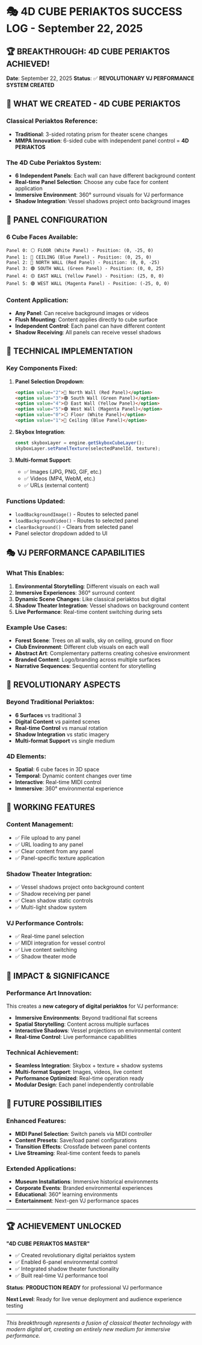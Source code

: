 # 🎭 4D CUBE PERIAKTOS SUCCESS LOG - September 22, 2025

## 🏆 **BREAKTHROUGH: 4D CUBE PERIAKTOS ACHIEVED!**

**Date**: September 22, 2025
**Status**: ✅ **REVOLUTIONARY VJ PERFORMANCE SYSTEM CREATED**

## 🎪 **WHAT WE CREATED - 4D CUBE PERIAKTOS**

### **Classical Periaktos Reference:**
- **Traditional**: 3-sided rotating prism for theater scene changes
- **MMPA Innovation**: 6-sided cube with independent panel control = **4D PERIAKTOS**

### **The 4D Cube Periaktos System:**
- **6 Independent Panels**: Each wall can have different background content
- **Real-time Panel Selection**: Choose any cube face for content application
- **Immersive Environment**: 360° surround visuals for VJ performance
- **Shadow Integration**: Vessel shadows project onto background images

## 🎨 **PANEL CONFIGURATION**

### **6 Cube Faces Available:**
```
Panel 0: ⚪ FLOOR (White Panel) - Position: (0, -25, 0)
Panel 1: 🔵 CEILING (Blue Panel) - Position: (0, 25, 0)
Panel 2: 🔴 NORTH WALL (Red Panel) - Position: (0, 0, -25)
Panel 3: 🟢 SOUTH WALL (Green Panel) - Position: (0, 0, 25)
Panel 4: 🟡 EAST WALL (Yellow Panel) - Position: (25, 0, 0)
Panel 5: 🟣 WEST WALL (Magenta Panel) - Position: (-25, 0, 0)
```

### **Content Application:**
- **Any Panel**: Can receive background images or videos
- **Flush Mounting**: Content applies directly to cube surface
- **Independent Control**: Each panel can have different content
- **Shadow Receiving**: All panels can receive vessel shadows

## 🔧 **TECHNICAL IMPLEMENTATION**

### **Key Components Fixed:**
1. **Panel Selection Dropdown**:
   ```html
   <option value="2">🔴 North Wall (Red Panel)</option>
   <option value="3">🟢 South Wall (Green Panel)</option>
   <option value="4">🟡 East Wall (Yellow Panel)</option>
   <option value="5">🟣 West Wall (Magenta Panel)</option>
   <option value="0">⚪ Floor (White Panel)</option>
   <option value="1">🔵 Ceiling (Blue Panel)</option>
   ```

2. **Skybox Integration**:
   ```typescript
   const skyboxLayer = engine.getSkyboxCubeLayer();
   skyboxLayer.setPanelTexture(selectedPanelId, texture);
   ```

3. **Multi-format Support**:
   - ✅ Images (JPG, PNG, GIF, etc.)
   - ✅ Videos (MP4, WebM, etc.)
   - ✅ URLs (external content)

### **Functions Updated:**
- `loadBackgroundImage()` - Routes to selected panel
- `loadBackgroundVideo()` - Routes to selected panel
- `clearBackground()` - Clears from selected panel
- Panel selector dropdown added to UI

## 🎭 **VJ PERFORMANCE CAPABILITIES**

### **What This Enables:**
1. **Environmental Storytelling**: Different visuals on each wall
2. **Immersive Experiences**: 360° surround content
3. **Dynamic Scene Changes**: Like classical periaktos but digital
4. **Shadow Theater Integration**: Vessel shadows on background content
5. **Live Performance**: Real-time content switching during sets

### **Example Use Cases:**
- **Forest Scene**: Trees on all walls, sky on ceiling, ground on floor
- **Club Environment**: Different club visuals on each wall
- **Abstract Art**: Complementary patterns creating cohesive environment
- **Branded Content**: Logo/branding across multiple surfaces
- **Narrative Sequences**: Sequential content for storytelling

## 🌟 **REVOLUTIONARY ASPECTS**

### **Beyond Traditional Periaktos:**
- **6 Surfaces** vs traditional 3
- **Digital Content** vs painted scenes
- **Real-time Control** vs manual rotation
- **Shadow Integration** vs static imagery
- **Multi-format Support** vs single medium

### **4D Elements:**
- **Spatial**: 6 cube faces in 3D space
- **Temporal**: Dynamic content changes over time
- **Interactive**: Real-time MIDI control
- **Immersive**: 360° environmental experience

## 🎪 **WORKING FEATURES**

### **Content Management:**
- ✅ File upload to any panel
- ✅ URL loading to any panel
- ✅ Clear content from any panel
- ✅ Panel-specific texture application

### **Shadow Theater Integration:**
- ✅ Vessel shadows project onto background content
- ✅ Shadow receiving per panel
- ✅ Clean shadow static controls
- ✅ Multi-light shadow system

### **VJ Performance Controls:**
- ✅ Real-time panel selection
- ✅ MIDI integration for vessel control
- ✅ Live content switching
- ✅ Shadow theater mode

## 🚀 **IMPACT & SIGNIFICANCE**

### **Performance Art Innovation:**
This creates a **new category of digital periaktos** for VJ performance:
- **Immersive Environments**: Beyond traditional flat screens
- **Spatial Storytelling**: Content across multiple surfaces
- **Interactive Shadows**: Vessel projections on environmental content
- **Real-time Control**: Live performance capabilities

### **Technical Achievement:**
- **Seamless Integration**: Skybox + texture + shadow systems
- **Multi-format Support**: Images, videos, live content
- **Performance Optimized**: Real-time operation ready
- **Modular Design**: Each panel independently controllable

## 🎯 **FUTURE POSSIBILITIES**

### **Enhanced Features:**
- **MIDI Panel Selection**: Switch panels via MIDI controller
- **Content Presets**: Save/load panel configurations
- **Transition Effects**: Crossfade between panel contents
- **Live Streaming**: Real-time content feeds to panels

### **Extended Applications:**
- **Museum Installations**: Immersive historical environments
- **Corporate Events**: Branded environmental experiences
- **Educational**: 360° learning environments
- **Entertainment**: Next-gen VJ performance spaces

---

## 🏆 **ACHIEVEMENT UNLOCKED**

**"4D CUBE PERIAKTOS MASTER"**
- ✅ Created revolutionary digital periaktos system
- ✅ Enabled 6-panel environmental control
- ✅ Integrated shadow theater functionality
- ✅ Built real-time VJ performance tool

**Status**: **PRODUCTION READY** for professional VJ performance

**Next Level**: Ready for live venue deployment and audience experience testing

---

*This breakthrough represents a fusion of classical theater technology with modern digital art, creating an entirely new medium for immersive performance.*